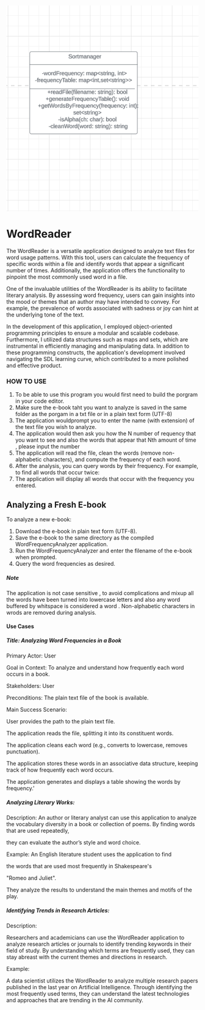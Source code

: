 ![1688035810144](image/Howtousereadme/1688035810144.png)

# WordReader

The WordReader is a versatile application designed to analyze text files for word usage patterns. With this tool, users can calculate the frequency of specific words within a file and identify words that appear a significant number of times. Additionally, the application offers the functionality to pinpoint the most commonly used word in a file.

One of the invaluable utilities of the WordReader is its ability to facilitate literary analysis. By assessing word frequency, users can gain insights into the mood or themes that an author may have intended to convey. For example, the prevalence of words associated with sadness or joy can hint at the underlying tone of the text.

In the development of this application, I employed object-oriented programming principles to ensure a modular and scalable codebase. Furthermore, I utilized data structures such as maps and sets, which are instrumental in efficiently managing and manipulating data. In addition to these programming constructs, the application's development involved navigating the SDL learning curve, which contributed to a more polished and effective product.

### HOW TO USE

1. To be able to use this program you would first need to build the porgram in your code editor.
2. Make sure the e-book taht you want to analyze is saved in the same folder as the porgam in a txt file or in a plain text form (UTF-8)
3. The application wouldprompt you to enter the name (with extension) of the text file you wish to analyze.
4. The application would then ask you how the N number of requency that you want to see and also the words that appear that Nth amount of time , please input the number
5. The application will read the file, clean the words (remove non-alphabetic characters), and compute the frequency of each word.
6. After the analysis, you can query words by their frequency. For example, to find all words that occur twice:
7. The application will display all words that occur with the frequency you entered.

## Analyzing a Fresh E-book

To analyze a new e-book:

1. Download the e-book in plain text form (UTF-8).
2. Save the e-book to the same directory as the compiled WordFrequencyAnalyzer application.
3. Run the WordFrequencyAnalyzer and enter the filename of the e-book when prompted.
4. Query the word frequencies as desired.

##### Note

The application is not case sensitive , to avoid complications and mixup all the words have been turned into lowercase letters and also any word buffered by whitspace is considered a word . Non-alphabetic characters in wrods are removed during analysis.

#### Use Cases

##### Title: Analyzing Word Frequencies in a Book

Primary Actor: User

Goal in Context: To analyze and understand how frequently each word occurs in a book.

Stakeholders: User

Preconditions: The plain text file of the book is available.

Main Success Scenario:

User provides the path to the plain text file.

The application reads the file, splitting it into its constituent words.

The application cleans each word (e.g., converts to lowercase, removes punctuation).

The application stores these words in an associative data structure, keeping track of how frequently each word occurs.

The application generates and displays a table showing the words by frequency.'

##### Analyzing Literary Works:

Description: An author or literary analyst can use this application to analyze the vocabulary diversity in a book or collection of poems. By finding words that are used repeatedly,

they can evaluate the author’s style and word choice.

Example: An English literature student uses the application to find

the words that are used most frequently in Shakespeare's

"Romeo and Juliet".

They analyze the results to understand the main themes and motifs of the play.

##### Identifying Trends in Research Articles:

Description:

Researchers and academicians can use the WordReader application to analyze research articles or journals to identify trending keywords in their field of study. By understanding which terms are frequently used, they can stay abreast with the current themes and directions in research.

Example:

A data scientist utilizes the WordReader to analyze multiple research papers published in the last year on Artificial Intelligence. Through identifying the most frequently used terms, they can understand the latest technologies and approaches that are trending in the AI community.
